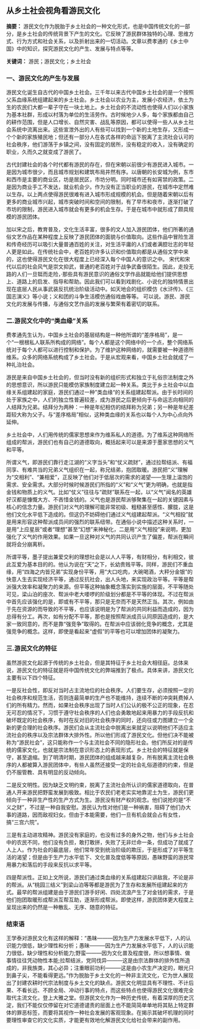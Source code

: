 ##                             从乡土社会视角看游民文化

**摘要：** 游民文化作为脱胎于乡土社会的一种文化形式，也是中国传统文化的一部分，是乡土社会的传统背景下产生的文化。它反映了游民群体独特的心理、思维方式、行为方式和社会关系，以及折射出来的一切活动。文章以费孝通的《乡土中国》中的知识，探究游民文化的产生、发展与特点等等。

**关键词：** 游民；游民文化；乡土社会

### **一、游民文化的产生与发展**

​		游民文化诞生自古代的中国乡土社会。三千年以来古代中国乡土社会的是一个按照父系血缘系统组建起来的乡土社会。乡土社会以农业为主，发展小农经济，依土为生的农民们大都一辈子守在一块土地上。乡土社会的不流动性也使得人们以小家族为基本社群，形成以村落为单位的生活劳作。古时候地少人多，每个家族都由自己的耕作范围，但是人口增长、自然灾害、战乱等原因，都可以使得一些人从乡土社会系统中流离出来。这些宣泄外出的人有些可以找到一个新的土地生存，又形成一个个新的家族殖民地；但还有一部分人在各式各样的命运下脱离了主流社会认可的社会秩序，他们游荡于乡镇之间，没有固定的居所，没有稳定的收入，没有确定的职业，久而久之就变成了游民了。

​		古代封建社会的各个时代都有游民的存在，但在宋朝以前很少有游民进入城市。一是因为城市很少，而且城市规划和建筑布局井然有序。以唐朝的长安城为例，东市和西市是主要的商业区，坊是居民区，市坊分明。同时城市还有如宵禁的政策。二是因为商业手工不发达，就业机会少。作为没有正当职业的游民，在城市中定然难以生存。以上两点使得游民很难有进入城市形成规模的机会。但是随着宋朝以后有更多的商业城市兴起，城市突破时间和空间的限制，有了早市和夜市，逐渐打破了市坊的限制，游民进入城市就会有更多的机会生存。于是在城市中就形成了颇具规模的游民团体。

​		加以宋之后，教育普及，文化生活丰富，很多的文人加入游民团体，他们所著的通俗文艺作品在某种程度上反映了游民团体的面貌与价值取向。这些作品中冒险生涯和传奇经历可以吸引大量普通百姓的关注，对生活平庸的人们或者满腔壮志的年轻人更是如此。在传统社会中，老百姓的许多认识和价值取向都是从通俗文学中来的，这也使得游民文化在很大程度上已经深入每个中国人的意识之中。 宋代和宋代以后的社会风气是崇文抑武，普通的老百姓对于战争武备很陌生。因此，走投无路的人们一旦铤而走险，·那些具有游民意识的通俗文学作品就能给他们提供思想上、道路上的启发、指导和帮助。因此我们可以看到戏剧化、小说化的独特情景出现在底层人民从事武装反抗统治阶级活动中。如天地会的组织模仿《水浒传》、《三国志演义》等小说；义和团的斗争生活模仿通俗戏曲等等。 可以说。游民、游民文化的发展与传播，与通俗文艺作品的发展与繁荣有着密切的联系。

### **二.游民文化中的“类血缘”关系**

​		费孝通先生认为，中国乡土社会的基层结构是一种他所谓的“差序格局”，是一个“一根根私人联系所构成的网络”。每个人都是这个网络中的一个点，整个网络系统对于每个人都可以进行控制和保护。为了维护这种网络的，就需要被一种道德所维系。众多的网络系统构成了乡土社会。于是从宏观来看，中国乡土社会就成了一种礼治社会。

​		游民是来自中国乡土社会的，但当时没有新的组织形式和独立于礼俗宗法制度之外的思想意识，所以游民只能模仿家族制度建立起一种关系。类比于乡土社会中以血缘关系组建起的家庭，游民们通过一种”类血缘“的关系组建起帮派。由于长时间的处于家族之中，人们的独立性普遍较差，成为游民之后更倾向于与命运志向相同的人结拜为兄弟。结拜分为两种：一种是年纪相仿的结拜称为兄弟；另一种是年纪差距较大称为父子。与“差序格局”相似，这种类血缘的关系也以每个人为中心点向外延伸。

​		乡土社会中，人们用传统的儒家思想来作为维系私人的道德。为了维系这种网络所组成的帮派，游民们也有自己的道德取向，概括起来可以是来源于墨家思想的义气和平等。

​		所谓义气，即游民们靠行走江湖的“义字当头”和“仗义疏财”，通过拉帮结派、有福同享、有难共当的兄弟义气组织在一起，称兄结弟，抱团取暖。游民把“义”理解为“交相利”、“兼相爱”，正反映了他们对于低层次的需求的渴望——生理上温饱的需求、安全需求。大部分时候时候游民们所指的“义”和“义气”更为明确，也就是指金钱和物质上的义气。比如“仗义”往往与“疏财”联系在一起，以“义气”闻名的英雄好汉都是慷慨大方、不吝惜金钱的。义气也是游民帮派够聚集在一起的关键因素与核心的信念力量。游民们对义气的理解可能非常初级、粗糙甚至感性、朦胧，这是他们文化水平低下造成的。但这仍不妨碍他们通过义气组建起帮派。“义气相投”就是用来形容这种帮派成员间的强烈的联系纽带。在通俗小说中描述这种关系时，一是用“上应星辰”或者“理想”甚至“幻想”来神秘化，二是用“义气相投”来说明，更加强化了义气的作用效果。如果一旦这种对义气的共同认识产生了偏差，帮派在瞬间就将会分崩离析。

​		所谓平等，墨子提出兼爱交利的理想社会是以人人平等，有财相分，有利相交，彼此互爱为基本目的的。他认为说在“天”之下，长幼贵贱平等。同样，游民们不重血缘，用“四海之内皆兄弟”实现身份平等，用“大口吃肉，大碗喝酒，大秤分金银”的快意人生去实现经济平等，通过反抗社会，出人头地，来实现政治平等。平等是帮派强大效率和凝聚力的来源。但平等这种抽象概念落实到实施的层面，不平等随处可见，梁山泊的座次、帮派中老大喽啰的阶级划分都是不平等的体现。不过在帮派中首先应该强化的是，即或有不平等，那只是无奈而不是天然正当。其次，例如由于先在资源的而导致的不平等，也应该说明是为了帮派的共同利益而造成的，因为总得有分工。再次，如有分配不平等，那也是按照帮派成员认同原因造成的，是大家一致同意的，而不是靠“强竞争”取得的。在帮派中应该弱化竞争的概念，尤其是强竞争的概念。这样，即使是看起来“虚假”的平等也可以增加团体的凝聚力。

### **三.游民文化的特征**

​		虽然游民文化起源于传统的乡土社会，但是其特征于乡土社会大相径庭。总体来说，游民文化的特征就是将中国传统文化的弊端推到了极点。具体来讲，游民文化主要有以下四个特征。

​		一是反社会性，即反对当时占主流地位的社会秩序。人们要生存，必须按照一定的社会秩序和规范生活，否则连最简单的生产也不能维持，连续不断的冲突耗费掉人们的所有精力。然而，如果社会秩序出现了当时人们公认的极不公正的现象，在忍无可忍的情况下，习惯于遵守社会秩序的人们也会勇敢地起来用暴力的手段反抗和破坏既定的社会秩序，有时在反对旧的社会秩序的同时，还向往或力图建立一个全新的更合理的社会秩序。游民们会从主流社会中脱离出来就足以说明他们不适应主流社会的秩序以及宗法群体大排外性。所以他们形成了游民文化。但他们决不能被称为“游民社会”，这只能称作一个与主流社会不同的隐形社会。他们所反对的是传统的儒家文化，也就是宗法制在意识形态上的表现形式。乡土社会的特征就是保守，甚至退缩。到了明清时期，游民团体的组成越来越复杂，所有脱离主流社会秩序的人都被算入游民团体中，有些人虽然还接受一定的社会礼俗道德的约束，但是仍不服管教、具有明显的反动倾向。

​		二是反文明性。因为缺乏文明约束，脱离了主流社会所认识的儒家道德取向，在普通人开来游民把野蛮发展到极致。相比于农民们老老实实地靠泥土为生，游民们更倾向于一种非生产性的生产方式为生。游民没有财产权的观念。他们说抢的是“不义之财”，不过是一种自我安慰。游民认为性对他们是一种祸害，阻碍了他们办大事的道路，因而敌视妇女。但由于本能需要，他们一旦有机会就会占有女性，搞“三宫六院”。

​		三是有主动进攻精神。游民没有家庭的，也没有过多的身外之物，他们与乡土社会中的农民不同，他们没有负担，敢打敢拼，失败了无非烂命一条，但成功了就成了人上人。作为社会的最底层，他们常年受到统治阶级的欺压，于是形成了对平等生活的渴望；但是由于生产力水平低下、文化普及度低等等原因，愚昧野蛮的游民常用暴力和落后的手段来反抗以求平等。

​		四是帮派性。正如上文所说，游民们通过类血缘的关系组建起只讲敌我，不论是非的帮派。从“桃园三结义”到梁山泊等等都是游民为了生存和发展所组建起来的方式。最早的帮派组建是由于游民们游手好闲、四处流浪产生了对金钱的需求，于是他们抱团取暖形成帮派互帮互助，逐渐形成帮派。即使这样，游民团体更大程度上呈现出来的仍然是一种散乱、无序、随意的特征。

### **结束语**

​		王学泰对游民文化有这样的解释：“愚昧―——因为生产力发展水平低下，人的认识能力很低，缺少理性和分析；愚昧―——因为生产力发展水平低下，人的认识能力很低，缺少理性和分析能力;野蛮———因为文化普及程度很，所以想事情、做事情往往凭动物性本能;拉帮结派，党同伐异———这是由宗法群体的排外性所造成的，非我族类，其心必异；注重眼前功利—―—这是由小农生产决定的，眼光只到鼻子尖，不能看得更远。”作为脱胎于乡土文化的一种非主流文化，它为世人展现出了封建农耕时代宗法制度与乡土文化的缺点。游民文化明显具有不理性、不计后果、不看长远、不顾全局、冲动行事的特点，而这些特点也使得游民文化很难完全取代主流文化，登上大雅之堂。但游民文化作为一种历史传统，有着深厚的历史沉淀，我们不能仅仅停留在对它道德谴责的层面上也不能简简单单地将其贴上特定群体的罪恶标签，而要将其视作一种社会发展的客观现象。在揭示其破坏机理的同时要理性审查它的文化实质，才能更有效地化解游民文化给社会带来的副作用。



